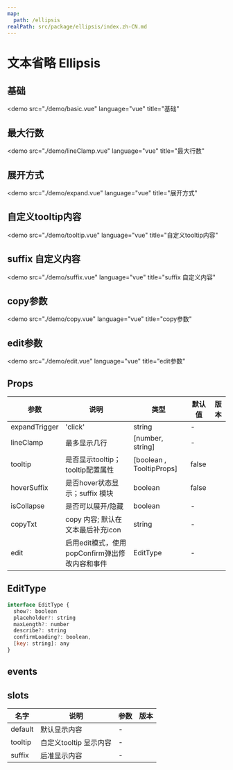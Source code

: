 ```yaml
---
map:
  path: /ellipsis
realPath: src/package/ellipsis/index.zh-CN.md
---
```


# 文本省略 Ellipsis

## 基础

<demo src="./demo/basic.vue"
  language="vue"
  title="基础"
  >
</demo>

## 最大行数

<demo src="./demo/lineClamp.vue"
  language="vue"
  title="最大行数"
  >
</demo>

## 展开方式

<demo src="./demo/expand.vue"
  language="vue"
  title="展开方式"
  >
</demo>

## 自定义tooltip内容

<demo src="./demo/tooltip.vue"
  language="vue"
  title="自定义tooltip内容"
  >
</demo>

## suffix 自定义内容

<demo src="./demo/suffix.vue"
  language="vue"
  title="suffix 自定义内容"
  >
</demo>

## copy参数

<demo src="./demo/copy.vue"
  language="vue"
  title="copy参数"
  >
</demo>

## edit参数

<demo src="./demo/edit.vue"
  language="vue"
  title="edit参数"
  >
</demo>

## Props

| 参数 | 说明 | 类型 | 默认值 | 版本 |
| --- | --- | --- | --- | --- |
| expandTrigger | 'click' | string | - |  |
| lineClamp | 最多显示几行 | [number, string] | - |  |
| tooltip | 是否显示tooltip；tooltip配置属性 | [boolean , TooltipProps] |  false  |  |
| hoverSuffix | 是否hover状态显示；suffix 模块 | boolean |  false  |  |
| isCollapse | 是否可以展开/隐藏 | boolean |  -  |  |
| copyTxt | copy 内容; 默认在文本最后补充icon| string |  -  |  |
| edit | 启用edit模式，使用popConfirm弹出修改内容和事件 | EditType |  -  |  |

## EditType

```js
interface EditType {
  show?: boolean
  placeholder?: string
  maxLength?: number
  describe?: string
  confirmLoading?: boolean,
  [key: string]: any
}
```

## events

## slots

| 名字 | 说明 | 参数 | 版本 |
| --- | --- | --- | --- |
| default | 默认显示内容 |  -  | |
| tooltip | 自定义tooltip 显示内容 |  -  | |
| suffix | 后准显示内容 |  -  | |
